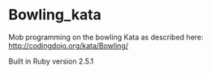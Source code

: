 # Bowling_kata

Mob programming on the bowling Kata as described here: http://codingdojo.org/kata/Bowling/

Built in Ruby version 2.5.1